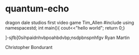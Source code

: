 # quantum-echo
dragon dale studios first video game
Tim_Allen
#include <iostream>
using namespacestd;
int main(){
cout<<"hello world";
return 0;}


]-sjfb]0sihpaidnhvbpoahbdvbp;nsdpbnspnhfgv
Ryan Martin


Christopher Bondurant
